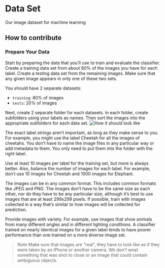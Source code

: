 # Data Set
Our image dataset for machine learning

## How to contribute

### Prepare Your Data
Start by preparing the data that you’ll use to train and evaluate the classifier. Create a training data set from about 80% of the images you have for each label. Create a testing data set from the remaining images. Make sure that any given image appears in only one of these two sets.

You should have 2 separate datasets:
- `training`: 80% of images
- `tests`: 20% of images

Next, create 2 separate folder for each datasets. In each folder, create subfolders using your labels as names. Then sort the images into the appropriate subfolders for each data set.
![How it should look like](https://docs-assets.developer.apple.com/published/4bd09c3420/b789d462-92c2-4d26-9479-d5288eef2438.png)

The exact label strings aren’t important, as long as they make sense to you. For example, you might use the label Cheetah for all the images of cheetahs. You don’t have to name the image files in any particular way or add metadata to them. You only need to put them into the folder with the right label.

Use at least 10 images per label for the training set, but more is always better. Also, balance the number of images for each label. For example, don’t use 10 images for Cheetah and 1000 images for Elephant.

The images can be in any common format. This includes common formats like JPEG and PNG. The images don’t have to be the same size as each other, nor do they have to be any particular size, although it’s best to use images that are at least 299x299 pixels. If possible, train with images collected in a way that’s similar to how images will be collected for prediction.

Provide images with variety. For example, use images that show animals from many different angles and in different lighting conditions. A classifier trained on nearly identical images for a given label tends to have poorer performance than one trained on a more diverse image set.

> Note
> Make sure that images are "real", they have to look like as if they were taken by an iPhone or another camera. We don't wnat something that was shot to close or an image that could contain ambiguous objects.

